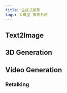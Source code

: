 ```yaml
---
title: 生成式推荐
tags: 大模型 推荐系统
---
```



## Text2Image

## 3D Generation

## Video Generation

### Retalking
